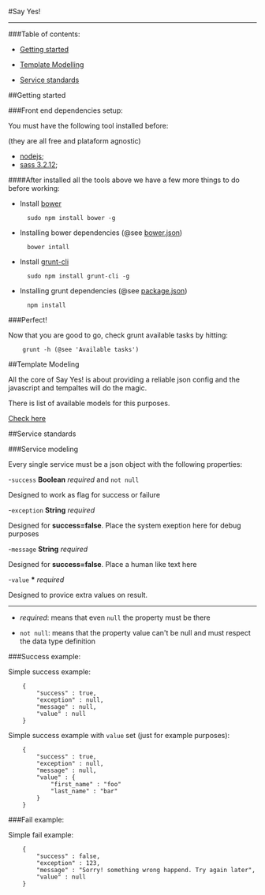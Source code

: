 #Say Yes!

---

###Table of contents:

- [Getting started](#gs)

- [Template Modelling](#dm)

- [Service standards](#ss)

##<a id="gs"></a>Getting started

###Front end dependencies setup:

You must have the following tool installed before:

(they are all free and plataform agnostic)

- [nodejs](http://nodejs.org/download/);
- [sass 3.2.12](http://sass-lang.com/);

####After installed all the tools above we have a few more things to do before working:

- Install [bower](http://bower.io/)

		sudo npm install bower -g

- Installing bower dependencies (@see [bower.json](bower.json))

		bower intall

- Install [grunt-cli](http://gruntjs.com/getting-started/)

		sudo npm install grunt-cli -g

- Installing grunt dependencies (@see [package.json](package.json))

		npm install

###Perfect!

Now that you are good to go, check grunt available tasks by hitting:

		grunt -h (@see 'Available tasks')

##<a id="dm"></a>Template Modeling

All the core of Say Yes! is about providing a reliable json config and the javascript and tempaltes will do the magic.

There is list of available models for this purposes.

[Check here](/static/README.md)

##<a id="ss"></a>Service standards

###Service modeling

Every single service must be a json object with the following properties:

-`success` **Boolean** *required* and `not null`

Designed to work as flag for success or failure

-`exception` **String** *required*

Designed for **success=false**. Place the system exeption here for debug purposes

-`message` **String** *required*

Designed for **success=false**. Place a human like text here

-`value` **\*** *required*

Designed to provice extra values on result.

---

* *required*: means that even `null` the property must be there

* `not null`: means that the property value can't be null and must respect the data type definition

###Success example:

Simple success example:

		{
			"success" : true,
			"exception" : null,
			"message" : null,
			"value" : null
		}

Simple success example with `value` set (just for example purposes):

		{
			"success" : true,
			"exception" : null,
			"message" : null,
			"value" : {
				"first_name" : "foo"
				"last_name" : "bar"
			}
		}

###Fail example:

Simple fail example:

		{
			"success" : false,
			"exception" : 123,
			"message" : "Sorry! something wrong happend. Try again later",
			"value" : null
		}